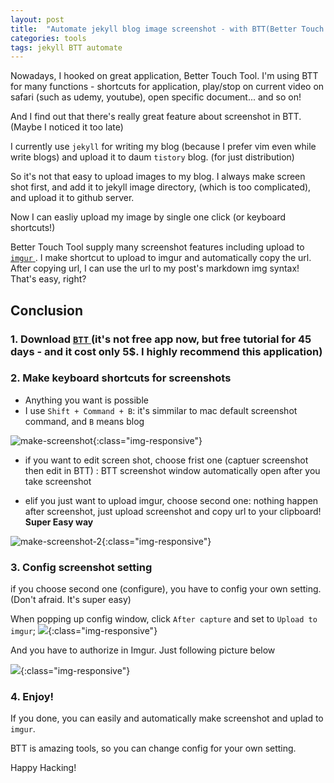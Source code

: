 ```yaml
---
layout: post
title:  "Automate jekyll blog image screenshot - with BTT(Better Touch Tool)"
categories: tools
tags: jekyll BTT automate
---
```


Nowadays, I hooked on great application, Better Touch Tool. I'm using BTT for many functions - shortcuts for application, play/stop on current video on safari (such as udemy, youtube), open specific document... and so on!

And I find out that there's really great feature about screenshot in BTT. (Maybe I noticed it too late)


I currently use `jekyll` for writing my blog (because I prefer vim even while write blogs) and upload it to daum `tistory` blog. (for just distribution) 

So it's not that easy to upload images to my blog. I always make screen shot first, and add it to jekyll image directory, (which is too complicated), and upload it to github server.


Now I can easliy upload my image by single one click (or keyboard shortcuts!)


Better Touch Tool supply many screenshot features including upload to [ `imgur` ](https://imgur.com/). I make shortcut to upload to imgur and automatically copy the url. After copying url, I can use the url to my post's markdown img syntax! That's easy, right?

## Conclusion
### 1. Download [ `BTT` ](https://www.boastr.net/) (it's not free app now, but free tutorial for 45 days - and it cost only 5$. I highly recommend this application)


### 2. Make keyboard shortcuts for screenshots
- Anything you want is possible
- I use `Shift + Command + B`: it's simmilar to mac default screenshot command, and `B` means blog

![make-screenshot](https://i.imgur.com/GN9CkCL.png){:class="img-responsive"}

- if you want to edit screen shot, choose frist one (captuer screenshot then edit in BTT) : BTT screenshot window automatically open after you take screenshot

- elif you just want to upload imgur, choose second one: nothing happen after screenshot, just upload screenshot and copy url to your clipboard! **Super Easy way**

![make-screenshot-2](https://i.imgur.com/C2SIl7Z.png){:class="img-responsive"}

### 3. Config screenshot setting
if you choose second one (configure), you have to config your own setting. (Don't afraid. It's super easy)

When popping up config window, click `After capture` and set to `Upload to imgur`;
![](https://i.imgur.com/RoTiVK4.png){:class="img-responsive"}

And you have to authorize in Imgur. Just following picture below

![](https://i.imgur.com/KjSXXZ4.png){:class="img-responsive"}


### 4. Enjoy! 

If you done, you can easily and automatically make screenshot and uplad to `imgur`. 

BTT is amazing tools, so you can change config for your own setting.


Happy Hacking!
